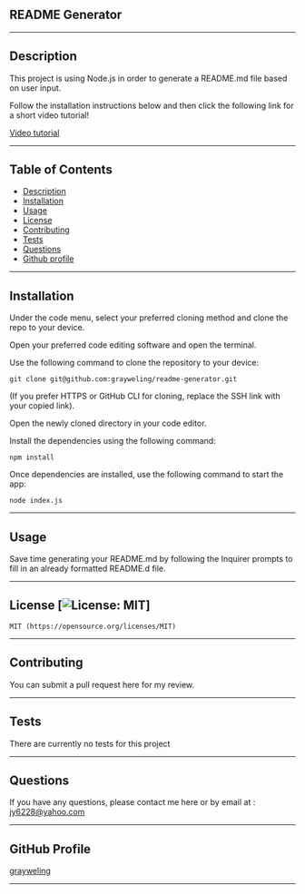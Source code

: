 ## README Generator

  -----------------------

  ## Description

  This project is using Node.js in order to generate a README.md file based on user input. 
  
  Follow the installation instructions below and then click the following link for a short video tutorial!
  
  [Video tutorial](https://drive.google.com/file/d/143OgKqVu-8epLmyxcY1VLvW0fRp0HyB2/view)

  -----------------------

  ## Table of Contents
  - [Description](#description)
  - [Installation](#installation)
  - [Usage](#usage)
  - [License](#license)
  - [Contributing](#contributing)
  - [Tests](#tests)
  - [Questions](#questions)
  - [Github profile](#github-profile)

  -----------------------

  ## Installation

  Under the code menu, select your preferred cloning method and clone the repo to your device. 

  Open your preferred code editing software and open the terminal.

  Use the following command to clone the repository to your device:

  ```
  git clone git@github.com:grayweling/readme-generator.git
  ```
  (If you prefer HTTPS or GitHub CLI for cloning, replace the SSH link with your copied link).

  Open the newly cloned directory in your code editor.

  Install the dependencies using the following command:

  ```
  npm install
  ```

  Once dependencies are installed, use the following command to start the app:

  ```
  node index.js
  ```

  -----------------------

  ## Usage

  Save time generating your README.md by following the Inquirer prompts to fill in an already formatted README.d file.

  -----------------------

  ## License [![License: MIT](https://img.shields.io/badge/License-MIT-yellow.svg)]
    MIT (https://opensource.org/licenses/MIT)

  -----------------------

  ## Contributing

  You can submit a pull request here for my review.

  -----------------------

  ## Tests

  There are currently no tests for this project

  -----------------------

  ## Questions

  If you have any questions, please contact me here or by email at : jy6228@yahoo.com

  -----------------------

  ## GitHub Profile

  [grayweling](http://github.com/grayweling)

  -----------------------

